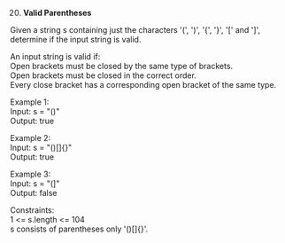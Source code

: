 20. **Valid Parentheses**

Given a string s containing just the characters '(', ')', '{', '}', '[' and ']', determine if the input string is valid.<br>

An input string is valid if:<br>
Open brackets must be closed by the same type of brackets.<br>
Open brackets must be closed in the correct order.<br>
Every close bracket has a corresponding open bracket of the same type.<br>
 

Example 1:<br>
Input: s = "()"<br>
Output: true<br>

Example 2:<br>
Input: s = "()[]{}"<br>
Output: true<br>

Example 3:<br>
Input: s = "(]"<br>
Output: false<br>

Constraints:<br>
1 <= s.length <= 104<br>
s consists of parentheses only '()[]{}'.
